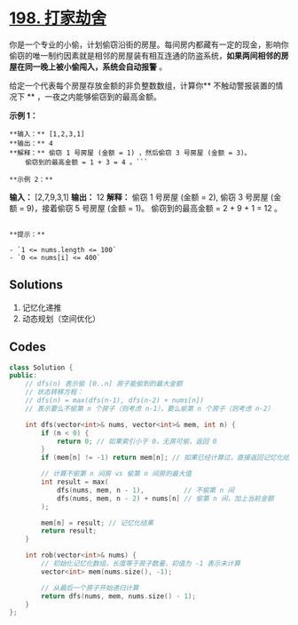 # [198. 打家劫舍](https://leetcode.cn/problems/house-robber/description/?envType=study-plan-v2&envId=top-100-liked)

你是一个专业的小偷，计划偷窃沿街的房屋。每间房内都藏有一定的现金，影响你偷窃的唯一制约因素就是相邻的房屋装有相互连通的防盗系统，**如果两间相邻的房屋在同一晚上被小偷闯入，系统会自动报警** 。

给定一个代表每个房屋存放金额的非负整数数组，计算你** 不触动警报装置的情况下 ** ，一夜之内能够偷窃到的最高金额。

**示例 1：** 

```
**输入：** [1,2,3,1]
**输出：** 4
**解释：** 偷窃 1 号房屋 (金额 = 1) ，然后偷窃 3 号房屋 (金额 = 3)。
    偷窃到的最高金额 = 1 + 3 = 4 。```

**示例 2：** 

```
**输入：** [2,7,9,3,1]
**输出：** 12
**解释：** 偷窃 1 号房屋 (金额 = 2), 偷窃 3 号房屋 (金额 = 9)，接着偷窃 5 号房屋 (金额 = 1)。
    偷窃到的最高金额 = 2 + 9 + 1 = 12 。
```

**提示：** 

- `1 <= nums.length <= 100`
- `0 <= nums[i] <= 400`
```

## Solutions

1. 记忆化递推
2. 动态规划（空间优化）

## Codes

```c++
class Solution {
public:
    // dfs(n) 表示偷 [0..n] 房子能偷到的最大金额
    // 状态转移方程：
    // dfs(n) = max(dfs(n-1), dfs(n-2) + nums[n])
    // 表示要么不偷第 n 个房子（则考虑 n-1），要么偷第 n 个房子（则考虑 n-2）

    int dfs(vector<int>& nums, vector<int>& mem, int n) {
        if (n < 0) {
            return 0; // 如果索引小于 0，无房可偷，返回 0
        }
        if (mem[n] != -1) return mem[n]; // 如果已经计算过，直接返回记忆化结果

        // 计算不偷第 n 间房 vs 偷第 n 间房的最大值
        int result = max(
            dfs(nums, mem, n - 1),          // 不偷第 n 间
            dfs(nums, mem, n - 2) + nums[n] // 偷第 n 间，加上当前金额
        );

        mem[n] = result; // 记忆化结果
        return result;
    }

    int rob(vector<int>& nums) {
        // 初始化记忆化数组，长度等于房子数量，初值为 -1 表示未计算
        vector<int> mem(nums.size(), -1);

        // 从最后一个房子开始递归计算
        return dfs(nums, mem, nums.size() - 1);
    }
};

```



